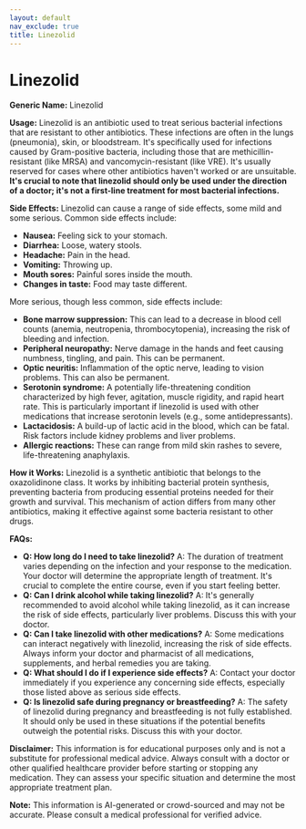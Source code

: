 ```yaml
---
layout: default
nav_exclude: true
title: Linezolid
---
```


# Linezolid

**Generic Name:** Linezolid

**Usage:** Linezolid is an antibiotic used to treat serious bacterial infections that are resistant to other antibiotics.  These infections are often in the lungs (pneumonia), skin, or bloodstream.  It's specifically used for infections caused by Gram-positive bacteria, including those that are methicillin-resistant (like MRSA) and vancomycin-resistant (like VRE).  It's usually reserved for cases where other antibiotics haven't worked or are unsuitable.  **It's crucial to note that linezolid should only be used under the direction of a doctor; it's not a first-line treatment for most bacterial infections.**

**Side Effects:**  Linezolid can cause a range of side effects, some mild and some serious.  Common side effects include:

* **Nausea:** Feeling sick to your stomach.
* **Diarrhea:** Loose, watery stools.
* **Headache:** Pain in the head.
* **Vomiting:** Throwing up.
* **Mouth sores:** Painful sores inside the mouth.
* **Changes in taste:** Food may taste different.

More serious, though less common, side effects include:

* **Bone marrow suppression:** This can lead to a decrease in blood cell counts (anemia, neutropenia, thrombocytopenia), increasing the risk of bleeding and infection.
* **Peripheral neuropathy:** Nerve damage in the hands and feet causing numbness, tingling, and pain. This can be permanent.
* **Optic neuritis:** Inflammation of the optic nerve, leading to vision problems. This can also be permanent.
* **Serotonin syndrome:** A potentially life-threatening condition characterized by high fever, agitation, muscle rigidity, and rapid heart rate.  This is particularly important if linezolid is used with other medications that increase serotonin levels (e.g., some antidepressants).
* **Lactacidosis:** A build-up of lactic acid in the blood, which can be fatal.  Risk factors include kidney problems and liver problems.
* **Allergic reactions:** These can range from mild skin rashes to severe, life-threatening anaphylaxis.


**How it Works:** Linezolid is a synthetic antibiotic that belongs to the oxazolidinone class.  It works by inhibiting bacterial protein synthesis, preventing bacteria from producing essential proteins needed for their growth and survival.  This mechanism of action differs from many other antibiotics, making it effective against some bacteria resistant to other drugs.

**FAQs:**

* **Q: How long do I need to take linezolid?** A: The duration of treatment varies depending on the infection and your response to the medication. Your doctor will determine the appropriate length of treatment.  It's crucial to complete the entire course, even if you start feeling better.
* **Q: Can I drink alcohol while taking linezolid?** A:  It's generally recommended to avoid alcohol while taking linezolid, as it can increase the risk of side effects, particularly liver problems.  Discuss this with your doctor.
* **Q: Can I take linezolid with other medications?** A:  Some medications can interact negatively with linezolid, increasing the risk of side effects.  Always inform your doctor and pharmacist of all medications, supplements, and herbal remedies you are taking.
* **Q: What should I do if I experience side effects?** A:  Contact your doctor immediately if you experience any concerning side effects, especially those listed above as serious side effects.
* **Q: Is linezolid safe during pregnancy or breastfeeding?** A:  The safety of linezolid during pregnancy and breastfeeding is not fully established.  It should only be used in these situations if the potential benefits outweigh the potential risks.  Discuss this with your doctor.


**Disclaimer:** This information is for educational purposes only and is not a substitute for professional medical advice.  Always consult with a doctor or other qualified healthcare provider before starting or stopping any medication.  They can assess your specific situation and determine the most appropriate treatment plan.


**Note:** This information is AI-generated or crowd-sourced and may not be accurate. Please consult a medical professional for verified advice.